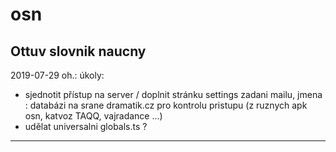 # osn
Ottuv slovnik naucny
---------------------------------------
2019-07-29 oh.: úkoly: 
 - sjednotit přístup na server / doplnit stránku settings zadani mailu, jmena :
   databázi na srane dramatik.cz pro kontrolu pristupu (z ruznych apk osn, katvoz TAQQ, vajradance ...)
 - udělat universalni globals.ts ?
---------------------------------------

